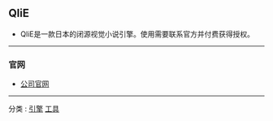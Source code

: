 ## QliE

+ QliE是一款日本的闭源视觉小说引擎。使用需要联系官方并付费获得授权。

---
### 官网
+ [公司官网](https://warmth.ne.jp/index.php)
---

分类 : [引擎](/分类/引擎.md) [工具](/分类/工具.md)